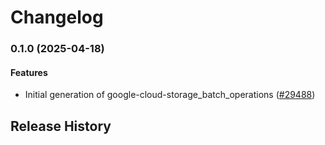 # Changelog

### 0.1.0 (2025-04-18)

#### Features

* Initial generation of google-cloud-storage_batch_operations ([#29488](https://github.com/googleapis/google-cloud-ruby/issues/29488)) 

## Release History
